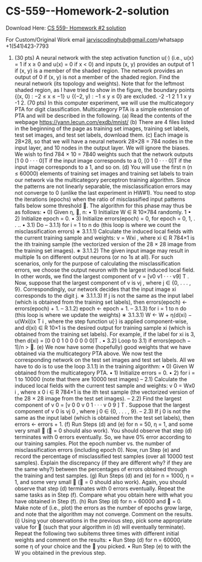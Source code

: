 # CS-559--Homework-2-solution

Download Here: [CS 559- Homework #2 solution](https://jarviscodinghub.com/assignment/cs-559-homework-2-solution/)

For Custom/Original Work email jarviscodinghub@gmail.com/whatsapp +1(541)423-7793

1. (30 pts) A neural network with the step activation function u(·) (i.e., u(x) = 1 if x ≥ 0 and u(x) = 0
if x < 0) and inputs (x, y) provides an output of 1 if (x, y) is a member of the shaded region. The network provides an output of 0 if (x, y) is not a member of the shaded region. Find the neural network (its topology and weights). Note that for the leftmost shaded region, as I have tried to show in the figure, the boundary points {(x, 0) : −2 ≤ x ≤ −1} ∪ {(−2, y) : −1 ≤ y ≤ 0} are excluded. -2 -1 2 1 1 x y -1 2. (70 pts) In this computer experiment, we will use the multicategory PTA for digit classification. Multicategory PTA is a simple extension of PTA and will be described in the following. (a) Read the contents of the webpage https://yann.lecun.com/exdb/mnist/ (b) There are 4 files listed in the beginning of the page as training set images, training set labels, test set images, and test set labels, download them. (c) Each image is 28×28, so that we will have a neural network 28×28 = 784 nodes in the input layer, and 10 nodes in the output layer. We will ignore the biases. We wish to find 784 × 10 = 7840 weights such that the network outputs [1 0 0 · · · 0]T if the input image corresponds to a 0, [0 1 0 · · · 0]T if the input image corresponds to a 1, and so on. (d) You will use the first n (n ≤ 60000) elements of training set images and training set labels to train our network via the multicategory perceptron training algorithm. Since the patterns are not linearly separable, the misclassification errors may not converge to 0 (unlike the last experiment in HW#1). You need to stop the iterations (epochs) when the ratio of misclassified input patterns falls below some threshold . The algorithm for this phase may thus be as follows: • 0) Given η, , n: • 1) Initialize W ∈ R 10×784 randomly. 1 • 2) Initialize epoch = 0. • 3) Initialize errors(epoch) = 0, for epoch = 0, 1, . . .. • 3.1) Do – 3.1.1) for i = 1 to n do (this loop is where we count the misclassification errors) ∗ 3.1.1.1) Calculate the induced local fields with the current training sample and weights: v = Wxi , where xi ∈ R 784×1 is the ith training sample (the vectorized version of the 28 × 28 image from the training set images). ∗ 3.1.1.2) The given input image may result in multiple 1s on different output neurons (or no 1s at all). For such scenarios, only for the purpose of calculating the misclassification errors, we choose the output neuron with the largest induced local field. In other words, we find the largest component of v = [v0 v1 · · · v9] T . Now, suppose that the largest component of v is vj , where j ∈ {0, . . . , 9}. Correspondingly, our network decides that the input image xi corresponds to the digit j. ∗ 3.1.1.3) If j is not the same as the input label (which is obtained from the training set labels), then errors(epoch) ← errors(epoch) + 1. – 3.1.2) epoch ← epoch + 1. – 3.1.3) for i = 1 to n do (this loop is where we update the weights) ∗ 3.1.3.1) W ← W + η(d(xi) − u(Wxi))x T i , where the step function u(·) is applied component-wise, and d(xi) ∈ R 10×1 is the desired output for training sample xi (which is obtained from the training set labels). For example, if the label for xi is 3, then d(xi) = [0 0 0 1 0 0 0 0 0 0]T . • 3.2) Loop to 3.1) if errors(epoch − 1)/n > .
(e) We now have some (hopefully) good weights that we have obtained via the multicategory PTA
above. We now test the corresponding network on the test set images and test set labels.
All we have to do is to use the loop 3.1.1) in the training algorithm:
• 0) Given W obtained from the multicategory PTA.
• 1) Initialize errors = 0.
• 2) for i = 1 to 10000 (note that there are 10000 test images)
– 2.1) Calculate the induced local fields with the current test sample and weights: v
0 =
Wx0
i
, where x
0
i ∈ R
784×1
is the ith test sample (the vectorized version of the 28 × 28
image from the test set images).
– 2.2) Find the largest component of v
0 = [v
0
0
v
0
1
· · · v
0
9
]
T
. Suppose that the largest component of v
0
is vj
0 , where j
0 ∈ {0, . . . , 9}.
– 2.3) If j
0
is not the same as the input label (which is obtained from the test set labels),
then errors ← errors + 1.
(f) Run Steps (d) and (e) for n = 50, η = 1, and some very small  ( = 0 should also work). You
should observe that step (d) terminates with 0 errors eventually. So, we have 0% error according to
our training samples. Plot the epoch number vs. the number of misclassification errors (including
epoch 0). Now, run Step (e) and record the percentage of misclassified test samples (over all
10000 test samples). Explain the discrepancy (if they are different why? if they are the same
why?) between the percentages of errors obtained through the training and test samples.
(g) Run Steps (d) and (e) for n = 1000, η = 1, and some very small  ( = 0 should also work).
Again, you should observe that step (d) terminates with 0 errors eventually. Repeat the same
tasks as in Step (f). Compare what you obtain here with what you have obtained in Step (f).
(h) Run Step (d) for n = 60000 and  = 0. Make note of (i.e., plot) the errors as the number of
epochs grow large, and note that the algorithm may not converge. Comment on the results.
(i) Using your observations in the previous step, pick some appropriate value for  (such that your
algorithm in (d) will eventually terminate). Repeat the following two subitems three times with
different initial weights and comment on the results:
• Run Step (d) for n = 60000, some η of your choice and the  you picked.
• Run Step (e) to with the W you obtained in the previous step.
